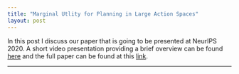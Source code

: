 ```yaml
---
title: "Marginal Utlity for Planning in Large Action Spaces"
layout: post
---
```


In this post I discuss our paper that is going to be presented at NeurIPS 2020.
A short video presentation providing a brief overview can be found [here](https://youtu.be/efgm8vBhDrw)
and the full paper can be found at this [link](https://arxiv.org/pdf/2006.06054.pdf).

***
